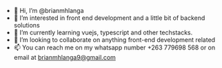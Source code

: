 - 👋 Hi, I’m @brianmhlanga 
- 👀 I’m interested in front end development and a little bit of backend solutions
- 🌱 I’m currently learning vuejs, typescript and other techstacks.
- 💞️ I’m looking to collaborate on anything front-end development related
- 📫 You can reach me on my whatsapp number +263 779698 568 or on email at brianmhlanga9@gmail.com

<!---
brianmhlanga/brianmhlanga is a ✨ special ✨ repository because its `README.md` (this file) appears on your GitHub profile.
You can click the Preview link to take a look at your changes.
--->
